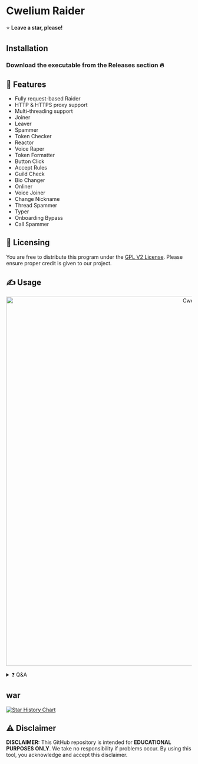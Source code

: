 # Cwelium Raider

⭐ **Leave a star, please!**

## Installation
### Download the executable from the Releases section 🔥

## 👾 Features

- Fully request-based Raider
- HTTP & HTTPS proxy support
- Multi-threading support
- Joiner
- Leaver
- Spammer
- Token Checker
- Reactor
- Voice Raper
- Token Formatter
- Button Click
- Accept Rules
- Guild Check
- Bio Changer
- Onliner
- Voice Joiner
- Change Nickname
- Thread Spammer
- Typer
- Onboarding Bypass
- Call Spammer

## 📝 Licensing
You are free to distribute this program under the [GPL V2 License](https://www.gnu.org/licenses/old-licenses/gpl-2.0.txt). Please ensure proper credit is given to our project.

## ✍️ Usage
<p align="center">
  <img src="https://cdn.discordapp.com/attachments/1207742370200821790/1218146903657812089/0wwu5RH.png?ex=665eef35&is=665d9db5&hm=ad3c5fb711ab3e798be3e5a14fb1c6bc2c14a3e332c9dbacac7394b7c7e0662c&" alt="Cwelium" width="1000">
</p>

<details>
<summary>❓ Q&A</summary>

- **Which version of the Discord API does Cwelium Raider use?**
  - Cwelium Raider utilizes Discord API version 9 (v9).

- **Is this the official repository?**
  - Yes, it is.

- **Where is the source code?**
  - This tool was originally open source but is now closed source. It may be open source again in the future.

</details>

## war
[![Star History Chart](https://api.star-history.com/svg?repos=R3CI/Vanadium-Free,Tips-Discord/Cwelium&type=Date)](https://star-history.com/#R3CI/Vanadium-Free&Tips-Discord/Cwelium&Date)

## ⚠️ Disclaimer
**DISCLAIMER:** This GitHub repository is intended for **EDUCATIONAL PURPOSES ONLY**. We take no responsibility if problems occur. By using this tool, you acknowledge and accept this disclaimer.
